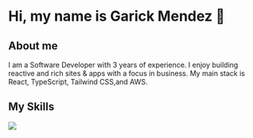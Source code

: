 <h1>Hi, my name is Garick Mendez 👋</h1>
<h2>About me</h2>
<p>I am a Software Developer with 3 years of experience. I enjoy building reactive and rich sites & apps with a focus in business. My main stack is React, TypeScript, Tailwind CSS,and AWS.</p>
<h2>My Skills</h2>
<img src="https://skillicons.dev/icons?i=react,ts,tailwind,python,aws&perline=3" />
